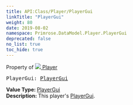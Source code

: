 ```yaml
---
title: API:Class/Player/PlayerGui
linkTitle: "PlayerGui"
weight: 80
date: 2019-08-02
namespace: Primrose.DataModel.Player.PlayerGui
deprecated: false
no_list: true
toc_hide: true
---
```

Property of <a href="/docs/api-reference/Class/Player"><img src="/icons/silk/user.png"/>&nbsp;Player</a>
<pre class="method-declaration">
PlayerGui: <a class="type" href="/docs/api-reference/Class/PlayerGui">PlayerGui</a></pre>
<b>Value Type: </b>
<a class="type" href="/docs/api-reference/Class/PlayerGui">PlayerGui</a>
<br/>
<b>Description: </b>
This player's <a href="/docs/api-reference/Class/PlayerGui/" >PlayerGui</a>.

